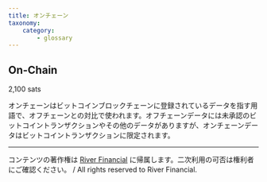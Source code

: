 ```yaml
---
title: オンチェーン
taxonomy:
    category:
        - glossary
---
```


## On-Chain
2,100 sats

オンチェーンはビットコインブロックチェーンに登録されているデータを指す用語で、オフチェーンとの対比で使われます。オフチェーンデータには未承認のビットコイントランザクションやその他のデータがありますが、オンチェーンデータはビットコイントランザクションに限定されます。

---
コンテンツの著作権は [River Financial](https://river.com/) に帰属します。二次利用の可否は権利者にご確認ください。 / All rights reserved to River Financial.
